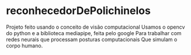 # reconhecedorDePolichinelos
Projeto feito usando o conceito de visão computacional
Usamos o opencv do python e a biblioteca mediapipe, feita pelo google
Para trabalhar com redes neurais que processam posturas computacionais
Que simulam o corpo humano.
